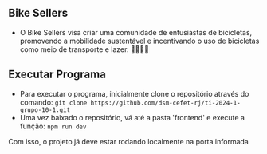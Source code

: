 ## Bike Sellers
- O Bike Sellers visa criar uma comunidade de entusiastas de bicicletas, promovendo a mobilidade sustentável e incentivando o uso de bicicletas como meio de transporte e lazer. 🚴‍♂️🚴‍♀️

## Executar Programa 
* Para executar o programa, inicialmente clone o repositório através do comando: `git clone https://github.com/dsm-cefet-rj/ti-2024-1-grupo-10-1.git`
* Uma vez baixado o repositório, vá até a pasta 'frontend' e execute a função: `npm run dev`

Com isso, o projeto já deve estar rodando localmente na porta informada

